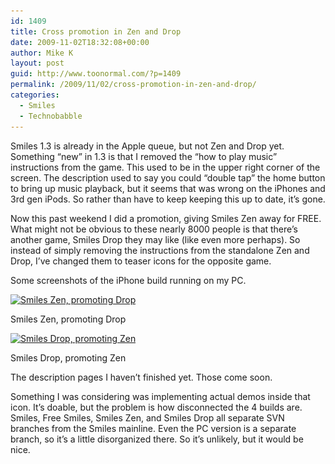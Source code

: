 ```yaml
---
id: 1409
title: Cross promotion in Zen and Drop
date: 2009-11-02T18:32:08+00:00
author: Mike K
layout: post
guid: http://www.toonormal.com/?p=1409
permalink: /2009/11/02/cross-promotion-in-zen-and-drop/
categories:
  - Smiles
  - Technobabble
---
```

Smiles 1.3 is already in the Apple queue, but not Zen and Drop yet. Something &#8220;new&#8221; in 1.3 is that I removed the &#8220;how to play music&#8221; instructions from the game. This used to be in the upper right corner of the screen. The description used to say you could &#8220;double tap&#8221; the home button to bring up music playback, but it seems that was wrong on the iPhones and 3rd gen iPods. So rather than have to keep keeping this up to date, it&#8217;s gone.

Now this past weekend I did a promotion, giving Smiles Zen away for FREE. What might not be obvious to these nearly 8000 people is that there&#8217;s another game, Smiles Drop they may like (like even more perhaps). So instead of simply removing the instructions from the standalone Zen and Drop, I&#8217;ve changed them to teaser icons for the opposite game.

Some screenshots of the iPhone build running on my PC.

<div id="attachment_1410" style="max-width: 460px" class="wp-caption aligncenter">
  <a href="/wp-content/uploads/2009/11/SmilesZen13.jpg"><img src="/wp-content/uploads/2009/11/SmilesZen13-450x313.jpg" alt="Smiles Zen, promoting Drop" title="SmilesZen13" width="450" height="313" class="size-medium wp-image-1410" srcset="/wp-content/uploads/2009/11/SmilesZen13-450x313.jpg 450w, /wp-content/uploads/2009/11/SmilesZen13.jpg 966w" sizes="(max-width: 450px) 100vw, 450px" /></a>
  
  <p class="wp-caption-text">
    Smiles Zen, promoting Drop
  </p>
</div>

<div id="attachment_1411" style="max-width: 460px" class="wp-caption aligncenter">
  <a href="/wp-content/uploads/2009/11/SmilesDrop13.jpg"><img src="/wp-content/uploads/2009/11/SmilesDrop13-450x313.jpg" alt="Smiles Drop, promoting Zen" title="SmilesDrop13" width="450" height="313" class="size-medium wp-image-1411" srcset="/wp-content/uploads/2009/11/SmilesDrop13-450x313.jpg 450w, /wp-content/uploads/2009/11/SmilesDrop13.jpg 966w" sizes="(max-width: 450px) 100vw, 450px" /></a>
  
  <p class="wp-caption-text">
    Smiles Drop, promoting Zen
  </p>
</div>

The description pages I haven&#8217;t finished yet. Those come soon.

Something I was considering was implementing actual demos inside that icon. It&#8217;s doable, but the problem is how disconnected the 4 builds are. Smiles, Free Smiles, Smiles Zen, and Smiles Drop all separate SVN branches from the Smiles mainline. Even the PC version is a separate branch, so it&#8217;s a little disorganized there. So it&#8217;s unlikely, but it would be nice.